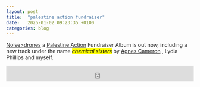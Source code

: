```yaml
---
layout: post
title:  "palestine action fundraiser"
date:   2025-01-02 09:23:35 +0100
categories: blog
---
```


[Noise>drones][n>d] a [Palestine Action][palaction] Fundraiser Album is out now, including a new track under the name <mark><i>chemical sisters</i></mark> by [Agnes Cameron][agnes_cameron] , Lydia Phillips and myself.

<iframe style="border: 0; width: 100%; height: 42px;" src="https://bandcamp.com/EmbeddedPlayer/album=2733794760/size=small/bgcol=ffffff/linkcol=de270f/track=2618356861/transparent=true/" seamless><a href="https://porchcollapse0000.bandcamp.com/album/noise-drones-palestine-action-fundraiser">Noise&gt;Drones: Palestine Action Fundraiser by Chemical Sisters</a></iframe>

<br>

[n>d]: https://porchcollapse0000.bandcamp.com/track/acoustic-swarm
[agnes_cameron]: https://agnescameron.info/
[palaction]: https://www.palestineaction.org/